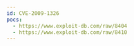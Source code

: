 ```yaml
---
id: CVE-2009-1326
pocs:
  - https://www.exploit-db.com/raw/8404
  - https://www.exploit-db.com/raw/8410
---
```

